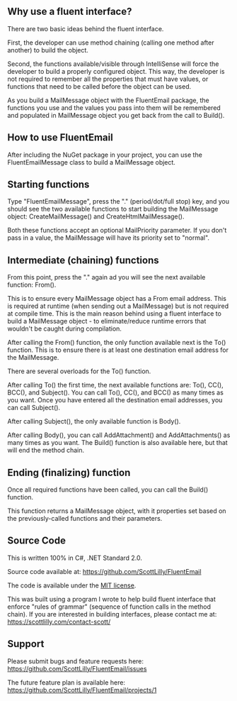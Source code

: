 ## Why use a fluent interface?
There are two basic ideas behind the fluent interface.  

First, the developer can use method chaining (calling one method after another) to build the object.  

Second, the functions available/visible through IntelliSense will force the developer to build a properly configured object. This way, the developer is not required to remember all the properties that must have values, or functions that need to be called before the object can be used.  

As you build a MailMessage object with the FluentEmail package, the functions you use and the values you pass into them will be remembered and populated in MailMessage object you get back from the call to Build().  

## How to use FluentEmail  
After including the NuGet package in your project, you can use the FluentEmailMessage class to build a MailMessage object.  

## Starting functions  
Type "FluentEmailMessage", press the "." (period/dot/full stop) key, and you should see the two available functions to start building the MailMessage object: CreateMailMessage() and CreateHtmlMailMessage().  

Both these functions accept an optional MailPriority parameter. If you don't pass in a value, the MailMessage will have its priority set to "normal".  

## Intermediate (chaining) functions
From this point, press the "." again ad you will see the next available function: From().  

This is to ensure every MailMessage object has a From email address. This is required at runtime (when sending out a MailMessage) but is not required at compile time. This is the main reason behind using a fluent interface to build a MailMessage object - to eliminate/reduce runtime errors that wouldn't be caught during compilation.  

After calling the From() function, the only function available next is the To() function. This is to ensure there is at least one destination email address for the MailMessage.  

There are several overloads for the To() function.  

After calling To() the first time, the next available functions are: To(), CC(), BCC(), and Subject(). You can call To(), CC(), and BCC() as many times as you want. Once you have entered all the destination email addresses, you can call Subject().  

After calling Subject(), the only available function is Body().  

After calling Body(), you can call AddAttachment() and AddAttachments() as many times as you want. The Build() function is also available here, but that will end the method chain.

## Ending (finalizing) function
Once all required functions have been called, you can call the Build() function.  

This function returns a MailMessage object, with it properties set based on the previously-called functions and their parameters.  


## Source Code
This is written 100% in C#, .NET Standard 2.0.  

Source code available at: https://github.com/ScottLilly/FluentEmail  

The code is available under the [MIT license](https://github.com/ScottLilly/FluentEmail/blob/master/LICENSE.md).  

This was built using a program I wrote to help build fluent interface that enforce "rules of grammar" (sequence of function calls in the method chain). If you are interested in building interfaces, please contact me at: https://scottlilly.com/contact-scott/

## Support
Please submit bugs and feature requests here: https://github.com/ScottLilly/FluentEmail/issues  

The future feature plan is available here: https://github.com/ScottLilly/FluentEmail/projects/1  
